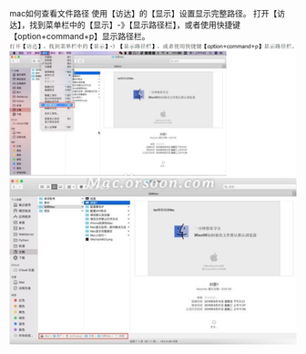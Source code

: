 mac如何查看文件路径
使用【访达】的【显示】设置显示完整路径。 打开【访达】，找到菜单栏中的【显示】-》【显示路径栏】，或者使用快捷键 【option+command+p】显示路径栏。
![](image/Pasted%20image%2020230302133228.png)
![](image/Pasted%20image%2020230302133320.png)